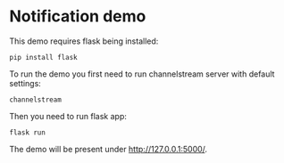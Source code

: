 # Notification demo

This demo requires flask being installed:

    pip install flask

To run the demo you first need to run channelstream server with default settings:

    channelstream
    
Then you need to run flask app:

    flask run

The demo will be present under http://127.0.0.1:5000/.

